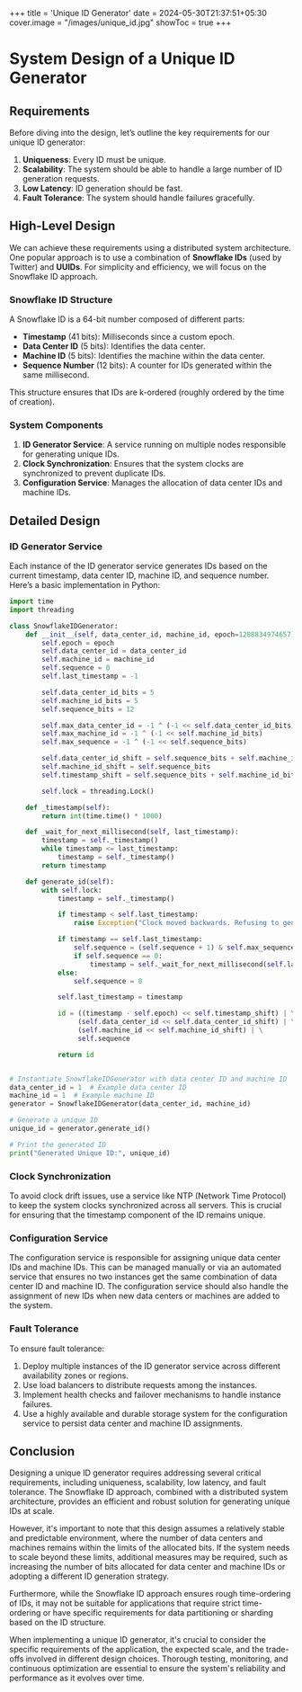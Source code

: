 +++
title = 'Unique ID Generator'
date = 2024-05-30T21:37:51+05:30
cover.image = "/images/unique_id.jpg"
showToc = true
+++

# System Design of a Unique ID Generator

## Requirements

Before diving into the design, let’s outline the key requirements for our unique ID generator:

1. **Uniqueness**: Every ID must be unique.
2. **Scalability**: The system should be able to handle a large number of ID generation requests.
3. **Low Latency**: ID generation should be fast.
4. **Fault Tolerance**: The system should handle failures gracefully.

## High-Level Design

We can achieve these requirements using a distributed system architecture. One popular approach is to use a combination of **Snowflake IDs** (used by Twitter) and **UUIDs**. For simplicity and efficiency, we will focus on the Snowflake ID approach.

### Snowflake ID Structure

A Snowflake ID is a 64-bit number composed of different parts:

- **Timestamp** (41 bits): Milliseconds since a custom epoch.
- **Data Center ID** (5 bits): Identifies the data center.
- **Machine ID** (5 bits): Identifies the machine within the data center.
- **Sequence Number** (12 bits): A counter for IDs generated within the same millisecond.

This structure ensures that IDs are k-ordered (roughly ordered by the time of creation).

### System Components

1. **ID Generator Service**: A service running on multiple nodes responsible for generating unique IDs.
2. **Clock Synchronization**: Ensures that the system clocks are synchronized to prevent duplicate IDs.
3. **Configuration Service**: Manages the allocation of data center IDs and machine IDs.

## Detailed Design

### ID Generator Service

Each instance of the ID generator service generates IDs based on the current timestamp, data center ID, machine ID, and sequence number. Here’s a basic implementation in Python:

```python
import time
import threading

class SnowflakeIDGenerator:
    def __init__(self, data_center_id, machine_id, epoch=1288834974657):
        self.epoch = epoch
        self.data_center_id = data_center_id
        self.machine_id = machine_id
        self.sequence = 0
        self.last_timestamp = -1

        self.data_center_id_bits = 5
        self.machine_id_bits = 5
        self.sequence_bits = 12

        self.max_data_center_id = -1 ^ (-1 << self.data_center_id_bits)
        self.max_machine_id = -1 ^ (-1 << self.machine_id_bits)
        self.max_sequence = -1 ^ (-1 << self.sequence_bits)

        self.data_center_id_shift = self.sequence_bits + self.machine_id_bits
        self.machine_id_shift = self.sequence_bits
        self.timestamp_shift = self.sequence_bits + self.machine_id_bits + self.data_center_id_bits

        self.lock = threading.Lock()

    def _timestamp(self):
        return int(time.time() * 1000)

    def _wait_for_next_millisecond(self, last_timestamp):
        timestamp = self._timestamp()
        while timestamp <= last_timestamp:
            timestamp = self._timestamp()
        return timestamp

    def generate_id(self):
        with self.lock:
            timestamp = self._timestamp()

            if timestamp < self.last_timestamp:
                raise Exception("Clock moved backwards. Refusing to generate id")

            if timestamp == self.last_timestamp:
                self.sequence = (self.sequence + 1) & self.max_sequence
                if self.sequence == 0:
                    timestamp = self._wait_for_next_millisecond(self.last_timestamp)
            else:
                self.sequence = 0

            self.last_timestamp = timestamp

            id = ((timestamp - self.epoch) << self.timestamp_shift) | \
                 (self.data_center_id << self.data_center_id_shift) | \
                 (self.machine_id << self.machine_id_shift) | \
                 self.sequence

            return id


# Instantiate SnowflakeIDGenerator with data center ID and machine ID
data_center_id = 1  # Example data center ID
machine_id = 1  # Example machine ID
generator = SnowflakeIDGenerator(data_center_id, machine_id)

# Generate a unique ID
unique_id = generator.generate_id()

# Print the generated ID
print("Generated Unique ID:", unique_id)

```
### Clock Synchronization

To avoid clock drift issues, use a service like NTP (Network Time Protocol) to keep the system clocks synchronized across all servers. This is crucial for ensuring that the timestamp component of the ID remains unique.

### Configuration Service

The configuration service is responsible for assigning unique data center IDs and machine IDs. This can be managed manually or via an automated service that ensures no two instances get the same combination of data center ID and machine ID. The configuration service should also handle the assignment of new IDs when new data centers or machines are added to the system.
### Fault Tolerance

To ensure fault tolerance:
1. Deploy multiple instances of the ID generator service across different availability zones or regions.
2. Use load balancers to distribute requests among the instances.
3. Implement health checks and failover mechanisms to handle instance failures.
4. Use a highly available and durable storage system for the configuration service to persist data center and machine ID assignments.

## Conclusion

Designing a unique ID generator requires addressing several critical requirements, including uniqueness, scalability, low latency, and fault tolerance. The Snowflake ID approach, combined with a distributed system architecture, provides an efficient and robust solution for generating unique IDs at scale.

However, it's important to note that this design assumes a relatively stable and predictable environment, where the number of data centers and machines remains within the limits of the allocated bits. If the system needs to scale beyond these limits, additional measures may be required, such as increasing the number of bits allocated for data center and machine IDs or adopting a different ID generation strategy.

Furthermore, while the Snowflake ID approach ensures rough time-ordering of IDs, it may not be suitable for applications that require strict time-ordering or have specific requirements for data partitioning or sharding based on the ID structure.

When implementing a unique ID generator, it's crucial to consider the specific requirements of the application, the expected scale, and the trade-offs involved in different design choices. Thorough testing, monitoring, and continuous optimization are essential to ensure the system's reliability and performance as it evolves over time.